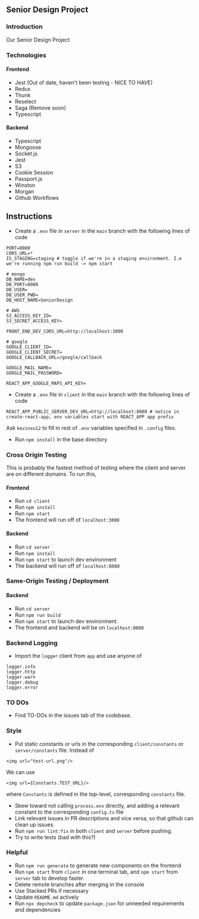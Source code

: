 ## Senior Design Project

### Introduction

Our Senior Design Project

### Technologies

#### Frontend

- Jest (Out of date, haven't been testing - NICE TO HAVE)
- Redux
- Thunk
- Reselect
- Saga (Remove soon)
- Typescript

#### Backend

- Typescript
- Mongoose
- Socket.js
- Jest
- S3
- Cookie Session
- Passport.js
- Winston
- Morgan
- Github Workflows

## Instructions

- Create a `.env` file in `server` in the `main` branch with the following lines of code

```
PORT=8080
CORS_URL=*
IS_STAGING=staging # toggle if we're in a staging environment. I.e we're running npm run build -> npm start

# mongo
DB_NAME=dev
DB_PORT=8080
DB_USER=
DB_USER_PWD=
DB_HOST_NAME=SeniorDesign

# AWS
S3_ACCESS_KEY_ID=
S3_SECRET_ACCESS_KEY=

FRONT_END_DEV_CORS_URL=http://localhost:3000

# google
GOOGLE_CLIENT_ID=
GOOGLE_CLIENT_SECRET=
GOOGLE_CALLBACK_URL=/google/callback

GOOGLE_MAIL_NAME=
GOOGLE_MAIL_PASSWORD=

REACT_APP_GOOGLE_MAPS_API_KEY=

```

- Create a `.env` file in `client` in the `main` branch with the following lines of code

```
REACT_APP_PUBLIC_SERVER_DEV_URL=http://localhost:8080 # notice in create-react-app, env variables start with REACT_APP app prefix
```

Ask `kevinxu12` to fill in rest of `.env` variables specified in `.config` files.

- Run `npm install` in the base directory

### Cross Origin Testing

This is probably the fastest method of testing where the client and server are on different domains. To run this,

#### Frontend

- Run `cd client`
- Run `npm install`
- Run `npm start`
- The frontend will run off of `localhost:3000`

#### Backend

- Run `cd server`
- Run `npm install`
- Run `npm start` to launch dev environment
- The backend will run off of `localhost:8080`

### Same-Origin Testing / Deployment

#### Backend

- Run `cd server`
- Run `npm run build`
- Run `npm start` to launch dev environment.
- The frontend and backend will be on `localhost:8080`

### Backend Logging

- Import the `logger` client from `app` and use anyone of

```
logger.info
logger.http
logger.warn
logger.debug
logger.error
```

### TO DOs

- Find TO-DOs in the issues tab of the codebase.

### Style

- Put static constants or urls in the corresponding `client/constants` or `server/constants` file.
  Instead of

```
<img url="test-url.png"/>
```

We can use

```
<img url={Constants.TEST_URL}/>
```

where `Constants` is defined in the top-level, corresponding `constants` file.

- Skew toward not calling `process.env` directly, and adding a relevant constant to the corresponding `config.ts` file
- Link relevant issues in PR descriptions and vice versa, so that github can clean up issues.
- Run `npm run lint:fix` in both `client` and `server` before pushing.
- Try to write tests (bad with this?)

### Helpful

- Run `npm run generate` to generate new components on the frontend
- Run `npm start` from `client` in one terminal tab, and `npm start` from `server` tab to develop faster.
- Delete remote branches after merging in the console
- Use Stacked PRs if necessary
- Update `README.md` actively
- Run `npx depcheck` to update `package.json` for unneeded requirements and dependencies
